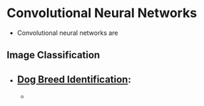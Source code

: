 # Convolutional Neural Networks

- Convolutional neural networks are 


## Image Classification

* [Dog Breed Identification](https://github.com/msfchen/deep_learning/tree/master/convolutionalnn/dogbreed):
  - 
  - 

